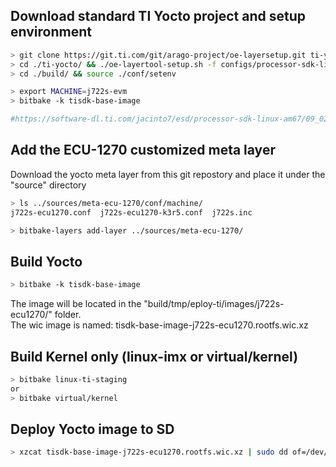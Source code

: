 
## Download standard TI Yocto project and setup environment

```sh
> git clone https://git.ti.com/git/arago-project/oe-layersetup.git ti-yocto
> cd ./ti-yocto/ && ./oe-layertool-setup.sh -f configs/processor-sdk-linux/processor-sdk-linux-10_01_08_01.txt
> cd ./build/ && source ./conf/setenv

> export MACHINE=j722s-evm
> bitbake -k tisdk-base-image

#https://software-dl.ti.com/jacinto7/esd/processor-sdk-linux-am67/09_02_00_04/exports/docs/linux/Overview_Building_the_SDK.html
```

## Add the ECU-1270 customized meta layer
Download the yocto meta layer from this git repostory and place it under the "source" directory
```sh
> ls ../sources/meta-ecu-1270/conf/machine/
j722s-ecu1270.conf  j722s-ecu1270-k3r5.conf  j722s.inc

> bitbake-layers add-layer ../sources/meta-ecu-1270/
```
## Build Yocto
```sh
> bitbake -k tisdk-base-image
```
The image will be located in the "build/tmp/eploy-ti/images/j722s-ecu1270/" folder.  
The wic image is named: tisdk-base-image-j722s-ecu1270.rootfs.wic.xz  

## Build Kernel only (linux-imx or virtual/kernel)

```sh
> bitbake linux-ti-staging
or
> bitbake virtual/kernel

```
## Deploy Yocto image to SD
```sh
> xzcat tisdk-base-image-j722s-ecu1270.rootfs.wic.xz | sudo dd of=/dev/sdc bs=1M iflag=fullblock oflag=direct conv=fsync
```

